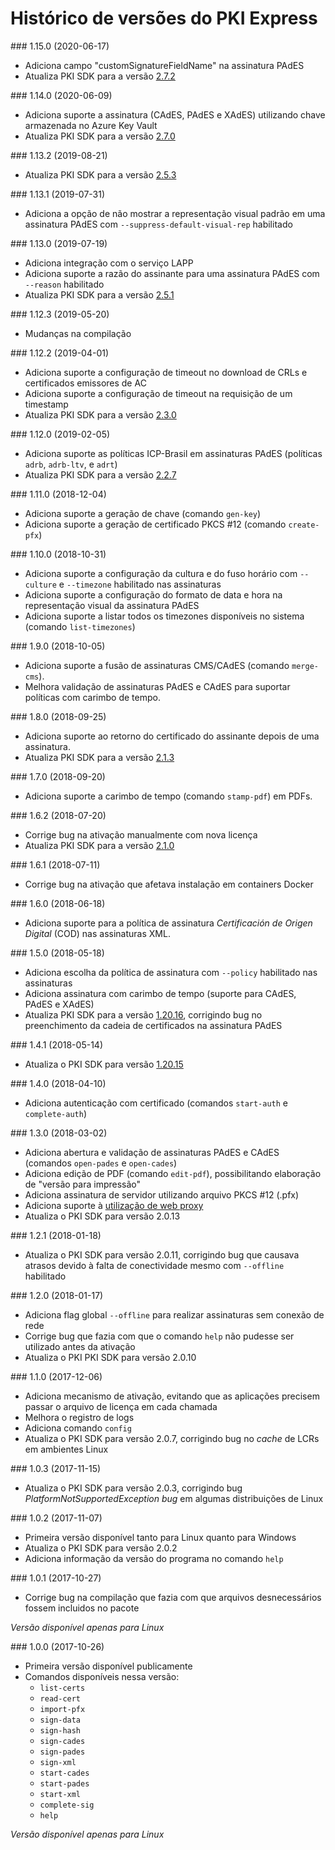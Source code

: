 ﻿# Histórico de versões do PKI Express

<a name="v1-15-0" />
### 1.15.0 (2020-06-17)

- Adiciona campo "customSignatureFieldName" na assinatura PAdES
- Atualiza PKI SDK para a versão [2.7.2](https://docs.lacunasoftware.com/en-us/articles/pki-sdk/changelog#v2-7-2)

<a name="v1-14-0" />
### 1.14.0 (2020-06-09)

- Adiciona suporte a assinatura (CAdES, PAdES e XAdES) utilizando chave armazenada no Azure Key Vault
- Atualiza PKI SDK para a versão [2.7.0](https://docs.lacunasoftware.com/en-us/articles/pki-sdk/changelog#v2-7-0)

<a name="v1-13-2" />
### 1.13.2 (2019-08-21)

- Atualiza PKI SDK para a versão [2.5.3](https://docs.lacunasoftware.com/en-us/articles/pki-sdk/changelog#v2-5-3)

<a name="v1-13-1" />
### 1.13.1 (2019-07-31)

- Adiciona a opção de não mostrar a representação visual padrão em uma assinatura PAdES com `--suppress-default-visual-rep` habilitado

<a name="v1-13-0" />
### 1.13.0 (2019-07-19)

- Adiciona integração com o serviço LAPP
- Adiciona suporte a razão do assinante para uma assinatura PAdES com `--reason` habilitado
- Atualiza PKI SDK para a versão [2.5.1](https://docs.lacunasoftware.com/en-us/articles/pki-sdk/changelog#v2-5-1)

<a name="v1-12-3" />
### 1.12.3 (2019-05-20)

- Mudanças na compilação

<a name="v1-12-2" />
### 1.12.2 (2019-04-01)

- Adiciona suporte a configuração de timeout no download de CRLs e certificados emissores de AC
- Adiciona suporte a configuração de timeout na requisição de um timestamp
- Atualiza PKI SDK para a versão [2.3.0](https://docs.lacunasoftware.com/en-us/articles/pki-sdk/changelog#v2-3-0)

<a name="v1-12-0" />
### 1.12.0 (2019-02-05)

- Adiciona suporte as políticas ICP-Brasil em assinaturas PAdES (políticas `adrb`, `adrb-ltv`, e `adrt`)
- Atualiza PKI SDK para a versão [2.2.7](https://docs.lacunasoftware.com/en-us/articles/pki-sdk/changelog#v2-2-7)

<a name="v1-11-0" />
### 1.11.0 (2018-12-04)

- Adiciona suporte a geração de chave (comando `gen-key`)
- Adiciona suporte a geração de certificado PKCS #12 (comando `create-pfx`)

<a name="v1-10-0" />
### 1.10.0 (2018-10-31)

- Adiciona suporte a configuração da cultura e do fuso horário com `--culture` e `--timezone` habilitado nas assinaturas
- Adiciona suporte a configuração do formato de data e hora na representação visual da assinatura PAdES
- Adiciona suporte a listar todos os timezones disponíveis no sistema (comando `list-timezones`)

<a name="v1-9.0" />
### 1.9.0 (2018-10-05)

- Adiciona suporte a fusão de assinaturas CMS/CAdES (comando `merge-cms`).
- Melhora validação de assinaturas PAdES e CAdES para suportar políticas com carimbo de tempo.

<a name="v1-8-0" />
### 1.8.0 (2018-09-25)

- Adiciona suporte ao retorno do certificado do assinante depois de uma assinatura.
- Atualiza PKI SDK para a versão [2.1.3](https://docs.lacunasoftware.com/en-us/articles/pki-sdk/changelog#v2-1-3)

<a name="v1-7-0" />
### 1.7.0 (2018-09-20)

- Adiciona suporte a carimbo de tempo (comando `stamp-pdf`) em PDFs.

<a name="v1-6-2" />
### 1.6.2 (2018-07-20)

- Corrige bug na ativação manualmente com nova licença
- Atualiza PKI SDK para a versão [2.1.0](https://docs.lacunasoftware.com/en-us/articles/pki-sdk/changelog#v2-1-0)

<a name="v1-6-1" />
### 1.6.1 (2018-07-11)

- Corrige bug na ativação que afetava instalação em containers Docker

<a name="v1-6-0" />
### 1.6.0 (2018-06-18)

- Adiciona suporte para a política de assinatura *Certificación de Origen Digital* (COD) nas assinaturas XML.

<a name="v1-5-0" />
### 1.5.0 (2018-05-18)

- Adiciona escolha da política de assinatura com `--policy` habilitado nas assinaturas
- Adiciona assinatura com carimbo de tempo (suporte para CAdES, PAdES e XAdES)
- Atualiza PKI SDK para a versão [1.20.16](https://docs.lacunasoftware.com/en-us/articles/pki-sdk/changelog#v1-20-16), corrigindo bug no preenchimento da cadeia de certificados na assinatura PAdES

<a name="v1-4-1" />
### 1.4.1 (2018-05-14)

- Atualiza o PKI SDK para versão [1.20.15](https://docs.lacunasoftware.com/en-us/articles/pki-sdk/changelog#v1-20-15)

<a name="v1-4-0" />
### 1.4.0 (2018-04-10)

- Adiciona autenticação com certificado (comandos `start-auth` e `complete-auth`)

<a name="v1-3-0" />
### 1.3.0 (2018-03-02)

- Adiciona abertura e validação de assinaturas PAdES e CAdES (comandos `open-pades` e `open-cades`)
- Adiciona edição de PDF (comando `edit-pdf`), possibilitando elaboração de "versão para impressão"
- Adiciona assinatura de servidor utilizando arquivo PKCS #12 (.pfx)
- Adiciona suporte à [utilização de web proxy](config/proxy.md)
- Atualiza o PKI SDK para versão 2.0.13


<a name="v1-2-1" />
### 1.2.1 (2018-01-18)

- Atualiza o PKI SDK para versão 2.0.11, corrigindo bug que causava atrasos devido à falta de conectividade mesmo com `--offline` habilitado


<a name="v1-2-0" />
### 1.2.0 (2018-01-17)

- Adiciona flag global `--offline` para realizar assinaturas sem conexão de rede
- Corrige bug que fazia com que o comando `help` não pudesse ser utilizado antes da ativação
- Atualiza o PKI PKI SDK para versão 2.0.10


<a name="v1-1-0" />
### 1.1.0 (2017-12-06)

- Adiciona mecanismo de ativação, evitando que as aplicações precisem passar o arquivo de licença em cada chamada
- Melhora o registro de logs
- Adiciona comando `config`
- Atualiza o PKI SDK para versão 2.0.7, corrigindo bug no *cache* de LCRs em ambientes Linux


<a name="v1-0-3" />
### 1.0.3 (2017-11-15)

- Atualiza o PKI SDK para versão 2.0.3, corrigindo bug *PlatformNotSupportedException bug* em algumas distribuições de Linux


<a name="v1-0-2" />
### 1.0.2 (2017-11-07)

- Primeira versão disponível tanto para Linux quanto para Windows
- Atualiza o PKI SDK para versão 2.0.2
- Adiciona informação da versão do programa no comando `help`


<a name="v1-0-1" />
### 1.0.1 (2017-10-27)

- Corrige bug na compilação que fazia com que arquivos desnecessários fossem incluidos no pacote

*Versão disponível apenas para Linux*


<a name="v1-0-0" />
### 1.0.0 (2017-10-26)

- Primeira versão disponível publicamente
- Comandos disponíveis nessa versão:
  - `list-certs`
  - `read-cert`
  - `import-pfx`
  - `sign-data`
  - `sign-hash`
  - `sign-cades`
  - `sign-pades`
  - `sign-xml`
  - `start-cades`
  - `start-pades`
  - `start-xml`
  - `complete-sig`
  - `help`

*Versão disponível apenas para Linux*
